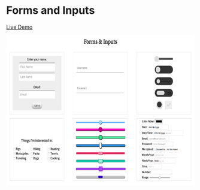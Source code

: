 # Forms and Inputs

[Live Demo](http://kirstenswanson.io/forms-and-inputs/)

<img src="img/form-examples.png" alt="pseudo-class examples" height="400px" width="650px">
